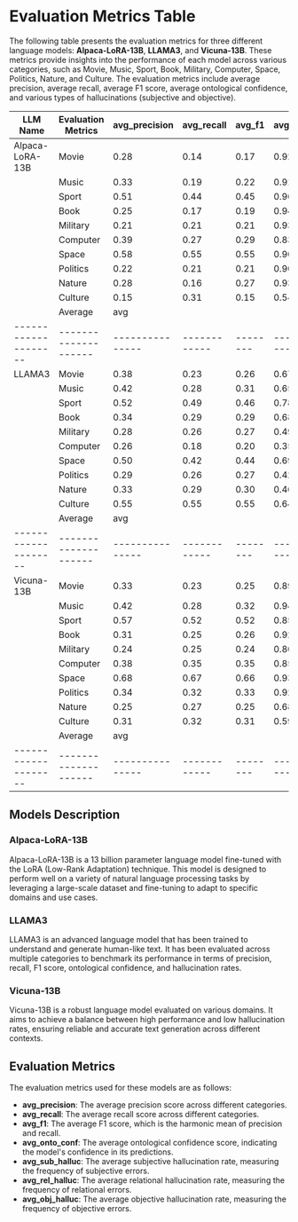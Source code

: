 # Evaluation Metrics Table

The following table presents the evaluation metrics for three different language models: **Alpaca-LoRA-13B**, **LLAMA3**, and **Vicuna-13B**. These metrics provide insights into the performance of each model across various categories, such as Movie, Music, Sport, Book, Military, Computer, Space, Politics, Nature, and Culture. The evaluation metrics include average precision, average recall, average F1 score, average ontological confidence, and various types of hallucinations (subjective and objective).


| LLM Name           | Evaluation Metrics | avg_precision | avg_recall | avg_f1 | avg_onto_conf | avg_sub_halluc | avg_rel_halluc | avg_obj_halluc |
|--------------------|--------------------|---------------|------------|--------|---------------|----------------|----------------|----------------|
| Alpaca-LoRA-13B    | Movie              | 0.28          | 0.14       | 0.17   | 0.92          | 0.25           | 0.08           | 0.24           |
|                    | Music              | 0.33          | 0.19       | 0.22   | 0.91          | 0.18           | 0.09           | 0.24           |
|                    | Sport              | 0.51          | 0.44       | 0.45   | 0.96          | 0.18           | 0.04           | 0.11           |
|                    | Book               | 0.25          | 0.17       | 0.19   | 0.94          | 0.17           | 0.06           | 0.19           |
|                    | Military           | 0.21          | 0.21       | 0.21   | 0.93          | 0.21           | 0.07           | 0.26           |
|                    | Computer           | 0.39          | 0.27       | 0.29   | 0.83          | 0.17           | 0.17           | 0.13           |
|                    | Space              | 0.58          | 0.55       | 0.55   | 0.90          | 0.14           | 0.10           | 0.10           |
|                    | Politics           | 0.22          | 0.21       | 0.21   | 0.90          | 0.19           | 0.10           | 0.15           |
|                    | Nature             | 0.28          | 0.16       | 0.27   | 0.93          | 0.22           | 0.07           | 0.20           |
|                    | Culture            | 0.15          | 0.31       | 0.15   | 0.54          | 0.16           | 0.46           | 0.14           |
|                    |    Average         | avg           |            |        |               |                |                |                |
|--------------------|--------------------|---------------|------------|--------|---------------|----------------|----------------|----------------|
| LLAMA3             | Movie              | 0.38          | 0.23       | 0.26   | 0.67          | 0.33           | 0.27           | 0.20           |
|                    | Music              | 0.42          | 0.28       | 0.31   | 0.65          | 0.35           | 0.14           | 0.23           |
|                    | Sport              | 0.52          | 0.49       | 0.46   | 0.78          | 0.21           | 0.16           | 0.16           |
|                    | Book               | 0.34          | 0.29       | 0.29   | 0.68          | 0.32           | 0.12           | 0.23           |
|                    | Military           | 0.28          | 0.26       | 0.27   | 0.49          | 0.14           | 0.50           | 0.22           |
|                    | Computer           | 0.26          | 0.18       | 0.20   | 0.35          | 0.17           | 0.65           | 0.13           |
|                    | Space              | 0.50          | 0.42       | 0.44   | 0.69          | 0.17           | 0.31           | 0.10           |
|                    | Politics           | 0.29          | 0.26       | 0.27   | 0.42          | 0.13           | 0.58           | 0.14           |
|                    | Nature             | 0.33          | 0.29       | 0.30   | 0.46          | 0.17           | 0.54           | 0.14           |
|                    | Culture            | 0.55          | 0.55       | 0.55   | 0.64          | 0.18           | 0.35           | 0.42           |
|                    |    Average         | avg           |            |        |               |                |                |                |
|--------------------|--------------------|---------------|------------|--------|---------------|----------------|----------------|----------------|
| Vicuna-13B         | Movie              | 0.33          | 0.23       | 0.25   | 0.89          | 0.26           | 0.11           | 0.26           |
|                    | Music              | 0.42          | 0.28       | 0.32   | 0.94          | 0.16           | 0.06           | 0.22           |
|                    | Sport              | 0.57          | 0.52       | 0.52   | 0.85          | 0.22           | 0.15           | 0.13           |
|                    | Book               | 0.31          | 0.25       | 0.26   | 0.92          | 0.16           | 0.08           | 0.23           |
|                    | Military           | 0.24          | 0.25       | 0.24   | 0.80          | 0.19           | 0.20           | 0.26           |
|                    | Computer           | 0.38          | 0.35       | 0.35   | 0.85          | 0.15           | 0.15           | 0.11           |
|                    | Space              | 0.68          | 0.67       | 0.66   | 0.93          | 0.15           | 0.07           | 0.08           |
|                    | Politics           | 0.34          | 0.32       | 0.33   | 0.92          | 0.17           | 0.08           | 0.15           |
|                    | Nature             | 0.25          | 0.27       | 0.25   | 0.68          | 0.10           | 0.04           | 0.14           |
|                    | Culture            | 0.31          | 0.32       | 0.31   | 0.59          | 0.15           | 0.39           | 0.12           |
|                    |    Average         | avg           |            |        |               |                |                |                |
|--------------------|--------------------|---------------|------------|--------|---------------|----------------|----------------|----------------|

## Models Description

### Alpaca-LoRA-13B
Alpaca-LoRA-13B is a 13 billion parameter language model fine-tuned with the LoRA (Low-Rank Adaptation) technique. This model is designed to perform well on a variety of natural language processing tasks by leveraging a large-scale dataset and fine-tuning to adapt to specific domains and use cases.

### LLAMA3
LLAMA3 is an advanced language model that has been trained to understand and generate human-like text. It has been evaluated across multiple categories to benchmark its performance in terms of precision, recall, F1 score, ontological confidence, and hallucination rates.

### Vicuna-13B
Vicuna-13B is a robust language model evaluated on various domains. It aims to achieve a balance between high performance and low hallucination rates, ensuring reliable and accurate text generation across different contexts.

## Evaluation Metrics
The evaluation metrics used for these models are as follows:
- **avg_precision**: The average precision score across different categories.
- **avg_recall**: The average recall score across different categories.
- **avg_f1**: The average F1 score, which is the harmonic mean of precision and recall.
- **avg_onto_conf**: The average ontological confidence score, indicating the model's confidence in its predictions.
- **avg_sub_halluc**: The average subjective hallucination rate, measuring the frequency of subjective errors.
- **avg_rel_halluc**: The average relational hallucination rate, measuring the frequency of relational errors.
- **avg_obj_halluc**: The average objective hallucination rate, measuring the frequency of objective errors.
